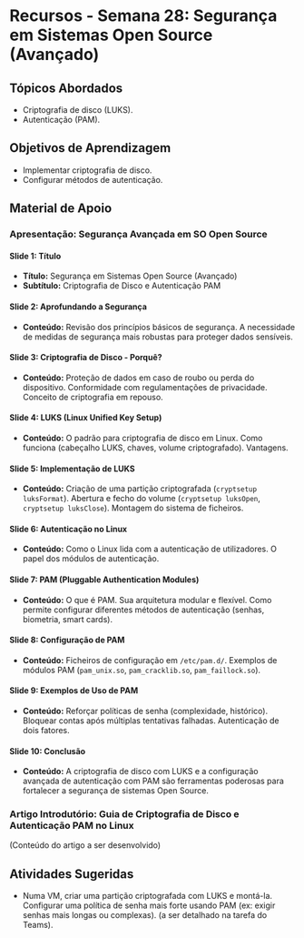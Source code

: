 # Recursos - Semana 28: Segurança em Sistemas Open Source (Avançado)

## Tópicos Abordados
*   Criptografia de disco (LUKS).
*   Autenticação (PAM).

## Objetivos de Aprendizagem
*   Implementar criptografia de disco.
*   Configurar métodos de autenticação.

## Material de Apoio

### Apresentação: Segurança Avançada em SO Open Source

#### Slide 1: Título
*   **Título:** Segurança em Sistemas Open Source (Avançado)
*   **Subtítulo:** Criptografia de Disco e Autenticação PAM

#### Slide 2: Aprofundando a Segurança
*   **Conteúdo:** Revisão dos princípios básicos de segurança. A necessidade de medidas de segurança mais robustas para proteger dados sensíveis.

#### Slide 3: Criptografia de Disco - Porquê?
*   **Conteúdo:** Proteção de dados em caso de roubo ou perda do dispositivo. Conformidade com regulamentações de privacidade. Conceito de criptografia em repouso.

#### Slide 4: LUKS (Linux Unified Key Setup)
*   **Conteúdo:** O padrão para criptografia de disco em Linux. Como funciona (cabeçalho LUKS, chaves, volume criptografado). Vantagens.

#### Slide 5: Implementação de LUKS
*   **Conteúdo:** Criação de uma partição criptografada (`cryptsetup luksFormat`). Abertura e fecho do volume (`cryptsetup luksOpen`, `cryptsetup luksClose`). Montagem do sistema de ficheiros.

#### Slide 6: Autenticação no Linux
*   **Conteúdo:** Como o Linux lida com a autenticação de utilizadores. O papel dos módulos de autenticação.

#### Slide 7: PAM (Pluggable Authentication Modules)
*   **Conteúdo:** O que é PAM. Sua arquitetura modular e flexível. Como permite configurar diferentes métodos de autenticação (senhas, biometria, smart cards).

#### Slide 8: Configuração de PAM
*   **Conteúdo:** Ficheiros de configuração em `/etc/pam.d/`. Exemplos de módulos PAM (`pam_unix.so`, `pam_cracklib.so`, `pam_faillock.so`).

#### Slide 9: Exemplos de Uso de PAM
*   **Conteúdo:** Reforçar políticas de senha (complexidade, histórico). Bloquear contas após múltiplas tentativas falhadas. Autenticação de dois fatores.

#### Slide 10: Conclusão
*   **Conteúdo:** A criptografia de disco com LUKS e a configuração avançada de autenticação com PAM são ferramentas poderosas para fortalecer a segurança de sistemas Open Source.

### Artigo Introdutório: Guia de Criptografia de Disco e Autenticação PAM no Linux

(Conteúdo do artigo a ser desenvolvido)

## Atividades Sugeridas
*   Numa VM, criar uma partição criptografada com LUKS e montá-la. Configurar uma política de senha mais forte usando PAM (ex: exigir senhas mais longas ou complexas). (a ser detalhado na tarefa do Teams).

